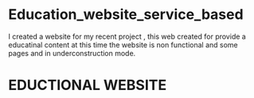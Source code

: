 # Education_website_service_based
I created a website for my recent project , this web created for provide a educatinal content at this time the website is non functional and some pages and in underconstruction mode.

<h1> EDUCTIONAL WEBSITE</h1>


